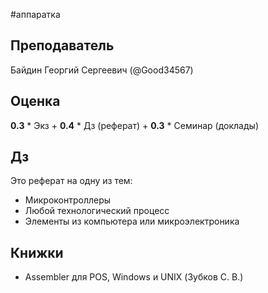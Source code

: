 #аппаратка
## Преподаватель
Байдин Георгий Сергеевич (@Good34567)
## Оценка
**0.3** * Экз + **0.4** * Дз (реферат) + **0.3** * Семинар (доклады)
## Дз
Это реферат на одну из тем:
- Микроконтроллеры
- Любой технологический процесс
- Элементы из компьютера или микроэлектроника
## Книжки
- Assembler для POS, Windows и UNIX (Зубков С. В.)